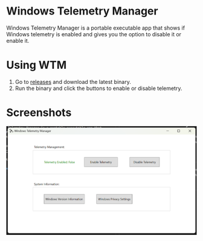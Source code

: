 # Windows Telemetry Manager
Windows Telemetry Manager is a portable executable app that shows if Windows telemetry is enabled and gives you the option to disable it or enable it. 
# Using WTM
1. Go to [releases](https://github.com/lucas-watkins/Windows-Telemetry-Manager/releases) and download the latest binary.
2. Run the binary and click the buttons to enable or disable telemetry.
# Screenshots
![](/Resources/screenshot.png)